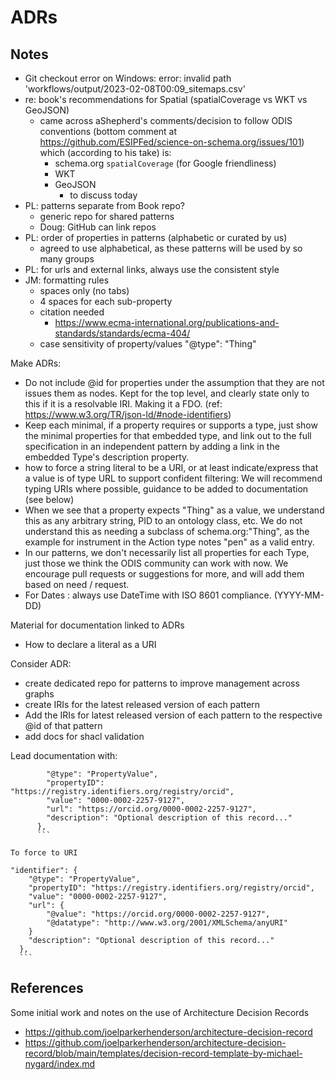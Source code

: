 # ADRs



## Notes

- Git checkout error on Windows: error: invalid path 'workflows/output/2023-02-08T00:09_sitemaps.csv'
- re: book's recommendations for Spatial (spatialCoverage vs WKT vs GeoJSON)
  - came across aShepherd's comments/decision to follow ODIS conventions (bottom comment at https://github.com/ESIPFed/science-on-schema.org/issues/101) which (according to his take) is:
    - schema.org `spatialCoverage` (for Google friendliness)
    - WKT
    - GeoJSON
       -  to discuss today
- PL: patterns separate from Book repo?
  - generic repo for shared patterns
  - Doug: GitHub can link repos
- PL: order of properties in patterns (alphabetic or curated by us)
  - agreed to use alphabetical, as these patterns will be used by so many groups
- PL: for urls and external links, always use the consistent style
- JM: formatting rules
   - spaces only (no tabs)
   - 4 spaces for each sub-property
   - citation needed
     - https://www.ecma-international.org/publications-and-standards/standards/ecma-404/
   - case sensitivity of property/values
     "@type": "Thing"




Make ADRs: 

 - Do not include @id for properties under the assumption that they are not issues them as nodes.  Kept for the top level, and clearly state only to this if it is a resolvable IRI.  Making it a FDO.  (ref: https://www.w3.org/TR/json-ld/#node-identifiers)
 - Keep each minimal, if a property requires or supports a type, just show the minimal properties for that embedded type, and link out to the full specification in an independent pattern by adding a link in the embedded Type's description property. 
 - how to force a string literal to be a URI, or at least indicate/express that a value is of type URL to support confident filtering: We will recommend typing URIs where possible, guidance to be added to documentation (see below)
 - When we see that a property expects "Thing" as a value, we understand this as any arbitrary string, PID to an ontology class, etc. We do not understand this as needing a subclass of schema.org:"Thing", as the example for instrument in the Action type notes "pen" as a valid entry.
- In our patterns, we don't necessarily list all properties for each Type, just those we think the ODIS community can work with now. We encourage pull requests or suggestions for more, and will add them based on need / request. 
- For Dates : always use DateTime with ISO 8601 compliance. (YYYY-MM-DD)

Material for documentation linked to ADRs
- How to declare a literal as a URI


Consider ADR:
- create dedicated repo for patterns to improve management across graphs
- create IRIs for the latest released version of each pattern 
- Add the IRIs for latest released version of each pattern to the respective @id of that pattern 
- add docs for shacl validation 

Lead documentation with: 


```    "identifier": {
        "@type": "PropertyValue",
        "propertyID": "https://registry.identifiers.org/registry/orcid",
        "value": "0000-0002-2257-9127",
        "url": "https://orcid.org/0000-0002-2257-9127",
        "description": "Optional description of this record..."
      },
      ```

To force to URI

```
    "identifier": {
        "@type": "PropertyValue",
        "propertyID": "https://registry.identifiers.org/registry/orcid",
        "value": "0000-0002-2257-9127",
        "url": {
            "@value": "https://orcid.org/0000-0002-2257-9127",
            "@datatype": "http://www.w3.org/2001/XMLSchema/anyURI"
        }
        "description": "Optional description of this record..."
      },
      ```

## References

Some initial work and notes on the use of Architecture Decision Records

* https://github.com/joelparkerhenderson/architecture-decision-record
* https://github.com/joelparkerhenderson/architecture-decision-record/blob/main/templates/decision-record-template-by-michael-nygard/index.md 




